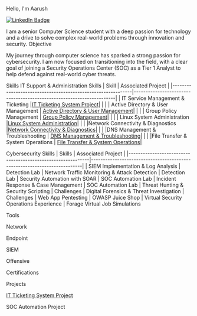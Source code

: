 Hello, I'm Aarush

<a href="https://www.linkedin.com/in/aarush-nepali-391320329/" target="_blank">
  <img src="https://img.shields.io/badge/-LinkedIn-blue?style=flat-square&logo=linkedin&logoColor=white" alt="LinkedIn Badge"/>
</a>

I am a senior Computer Science student with a deep passion for technology and a drive to solve complex real-world problems through innovation and security.
Objective

My journey through computer science has sparked a strong passion for cybersecurity. I am now focused on transitioning into the field, with a clear goal of joining a Security Operations Center (SOC) as a Tier 1 Analyst to help defend against real-world cyber threats.

Skills
IT Support & Administration Skills
| Skill                                                       | Associated Project                                                   | 
|-------------------------------------------------------------|----------------------------------------------------------------------|
| IT Service Management & Ticketing                           |<a href="https://github.com/ohhno961/IT-Ticketing-System-Project">IT Ticketing System Project</a>|
|                                                             |
| Active Directory & User Management                          | <a href="https://google.com">Active Directory & User Management</a>|                  |                                                             |
| Group Policy Management                                     |  <a href="https://google.com">Group Policy Management</a>|                            |                                                             |
| Linux System Administration                                 |<a href="https://google.com">Linux System Administration</a>|
|                                                             |
|Network Connectivity & Diagnostics                           |<a href="https://google.com">Network Connectivity & Diagnostics</a>|
|                                                             |
|DNS Management & Troubleshooting                             | <a href="https://google.com">DNS Management & Troubleshooting</a>|                    |                                                             |
|File Transfer & System Operations                            |  <a href="https://google.com">File Transfer & System Operations</a>|    


Cybersecurity Skills
| Skills                                                      | Associated Project                                                       |
|-------------------------------------------------------------|--------------------------------------------------------------------------|
| SIEM Implementation & Log Analysis                          | Detection Lab
| Network Traffic Monitoring & Attack Detection               | Detection Lab
| Security Automation with SOAR                               | SOC Automation Lab
| Incident Response & Case Management                         | SOC Automation Lab
| Threat Hunting & Security Scripting                         | Challenges 
| Digital Forensics & Threat Investigation                    | Challenges
| Web App Pentesting                                          | OWASP Juice Shop
| Virtual Security Operations Experience                      | Forage Virtual Job Simulations   






Tools


Network
  
Endpoint
 
SIEM

Offensive
  
Certifications


    
Projects

<a href="https://github.com/ohhno961/IT-Ticketing-System-Project">IT Ticketing System Project</a>

SOC Automation Project
